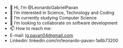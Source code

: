 - 👋 Hi, I’m @LeonardoGabrielPavan
- 👀 I’m interested in Science, Technology and Coding
- 🌱 I’m currently studying Computer Science
- 💞️ I’m looking to collaborate on software development
- 📫 How to reach me:
- E-mail: lg.pavan04@gmail.com
- Linkedin: linkedin.com/in/leonardo-pavan-1a6b73200

<!---
LeonardoGabrielPavan/LeonardoGabrielPavan is a ✨ special ✨ repository because its `README.md` (this file) appears on your GitHub profile.
You can click the Preview link to take a look at your changes.
--->
